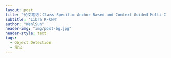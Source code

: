 ```yaml
---
layout: post
title: "论文笔记：Class-Specific Anchor Based and Context-Guided Multi-Class Object Detection in High Resolution Remote Sensing Imagery with a Convolutional Neural Network"
subtitle: 'Libra R-CNN'
author: "WenlSun"
header-img: "img/post-bg.jpg"
header-style: text
tags:
  - Object Detection
  - 笔记
---
```



